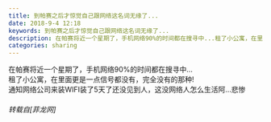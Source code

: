 ```yaml
---
title: 到帕赛之后才惊觉自己跟网络这名词无缘了...
date: 2018-9-4 12:18
keywords: 到帕赛之后才惊觉自己跟网络这名词无缘了...
description: 在帕赛将近一个星期了，手机网络90%的时间都在搜寻中...租了小公寓，在里面更是一点信号都没有，完全没有的那种!通知网络公司来装WIFI装了5天了还没见到人，这没网络人怎么生活阿...悲惨
categories: sharing
---
```

<td class="t_f" id="postmessage_1723821">

在帕赛将近一个星期了，手机网络90%的时间都在搜寻中...<br/>
租了小公寓，在里面更是一点信号都没有，完全没有的那种!<br/>
通知网络公司来装WIFI装了5天了还没见到人，这没网络人怎么生活阿...悲惨</td>
###### 转载自[菲龙网]